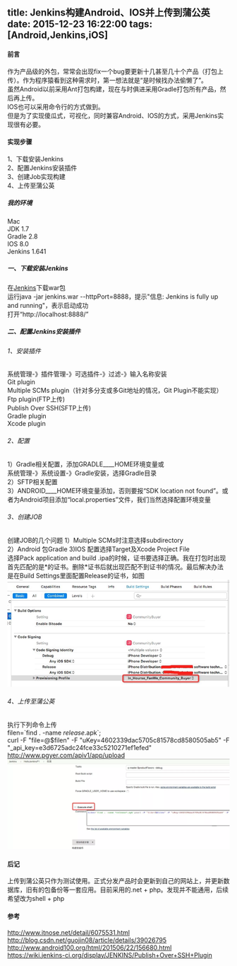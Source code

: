 title: Jenkins构建Android、IOS并上传到蒲公英
date: 2015-12-23 16:22:00
tags: [Android,Jenkins,iOS]
---
#### 前言  
作为产品级的外包，常常会出现fix一个bug要更新十几甚至几十个产品（打包上传）。作为程序猿看到这种需求时，第一想法就是“是时候找办法偷懒了”。  
虽然Android以前采用Ant打包构建，现在与时俱进采用Gradle打包所有产品，然后再上传。  
IOS也可以采用命令行的方式做到。  
但是为了实现傻瓜式，可视化，同时兼容Android、IOS的方式，采用Jenkins实现很有必要。  

#### 实现步骤  
1、下载安装Jenkins  
2、配置Jenkins安装插件  
3、创建Job实现构建  
4、上传至蒲公英   
<!--more-->  
##### 我的环境  
Mac  
JDK 1.7  
Gradle 2.8  
IOS 8.0  
Jenkins 1.641   

##### 一、下载安装Jenkins  
在[Jenkins](http://jenkins-ci.org/)下载war包  
运行java -jar jenkins.war --httpPort=8888，提示"信息: Jenkins is fully up and running"，表示启动成功  
打开“http://localhost:8888/”

##### 二、配置Jenkins安装插件  
###### 1、安装插件  
系统管理-》插件管理-》可选插件-》过滤-》输入名称安装  
Git plugin  
Multiple SCMs plugin（针对多分支或多Git地址的情况，Git Plugin不能实现）  
Ftp plugin(FTP上传)  
Publish Over SSH(SFTP上传)  
Gradle plugin  
Xcode plugin  

###### 2、配置  
1）Gradle相关配置，添加GRADLE____HOME环境变量或  
系统管理-》系统设置-》Gradle安装，选择Gradle目录  
2）SFTP相关配置  
3）ANDROID____HOME环境变量添加，否则要报“SDK location not found”。或者为Android项目添加“local.properties”文件，我们当然选择配置环境变量

###### 3、创建JOB  
创建JOB的几个问题
1）Multiple SCMs时注意选择subdirectory  
2）Android 包Gradle
3)IOS 配置选择Target及Xcode Project File  
选择Pack application and build .ipa的时候，证书要选择正确。我在打包时出现首先匹配的是\*的证书。删除\*证书后就出现匹配不到证书的情况。最后解决办法是在Build Settings里面配置Release的证书，如图  
![](/css/images/20151223_Jenkins_IOS_Sign.webp)  
 
###### 4、上传至蒲公英  
 执行下列命令上传  
filen=\`find . -name *release*.apk\`;  
curl -F "file=@$filen" -F "uKey=4602339dac5705c81578cd8580505ab5" -F "_api_key=e3d6725adc24fce33c5210271ef1efed" http://www.pgyer.com/apiv1/app/upload
 ![](/css/images/20151223_ExecuteShell.webp)  
   
#### 后记  
上传到蒲公英只作为测试使用。正式分发产品时会更新到自己的网站上，并更新数据库，旧有的包备份等一套应用。目前采用的.net + php。发现并不能通用，后续希望改为shell + php
  
#### 参考  
http://www.itnose.net/detail/6075531.html  
http://blog.csdn.net/guojin08/article/details/39026795  
http://www.android100.org/html/201506/22/156680.html  
https://wiki.jenkins-ci.org/display/JENKINS/Publish+Over+SSH+Plugin  
